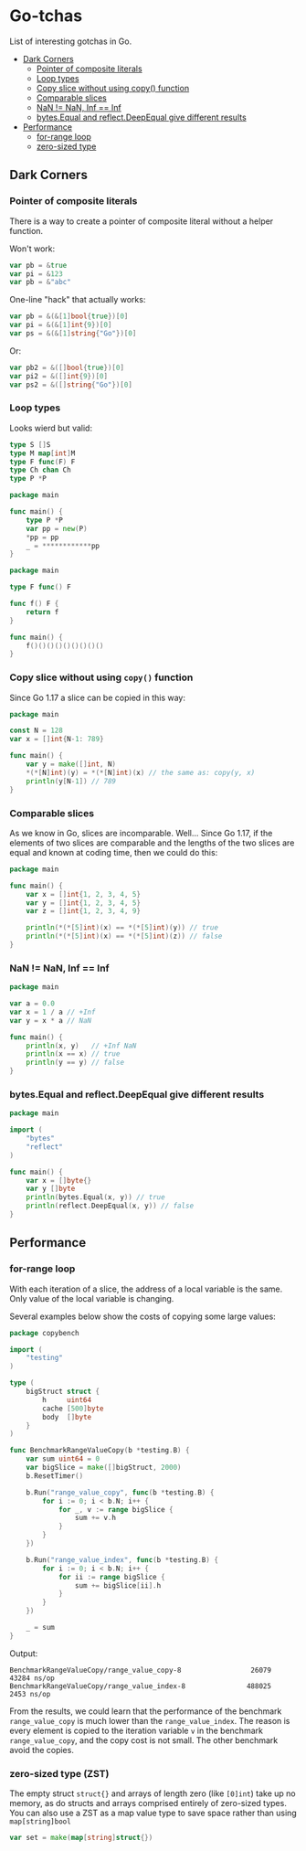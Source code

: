 # Go-tchas
List of interesting gotchas in Go.

* [Dark Corners](#dark-corners)
    * [Pointer of composite literals](#pointer-of-composite-literals)
    * [Loop types](#loop-types)
    * [Copy slice without using copy() function](#copy-slice-without-using-copy-function)
    * [Comparable slices](#comparable-slices)
    * [NaN != NaN, Inf == Inf](#nan--nan-inf--inf)
    * [bytes.Equal and reflect.DeepEqual give different results](#bytesequal-and-reflectdeepequal-give-different-results)
* [Performance](#performance)
    * [for-range loop](#for-range-loop)
    * [zero-sized type](#zero-sized-type-zst)

## Dark Corners
### Pointer of composite literals

There is a way to create a pointer of composite literal without a helper function.

Won't work:
```go
var pb = &true 
var pi = &123 
var pb = &"abc"
```

One-line "hack" that actually works:
```go
var pb = &(&[1]bool{true})[0] 
var pi = &(&[1]int{9})[0]  
var ps = &(&[1]string{"Go"})[0]
```
Or:
```go
var pb2 = &([]bool{true})[0]  
var pi2 = &([]int{9})[0]
var ps2 = &([]string{"Go"})[0]
```

### Loop types
Looks wierd but valid:
```go
type S []S
type M map[int]M
type F func(F) F
type Ch chan Ch
type P *P
```
```go
package main

func main() {
	type P *P
	var pp = new(P)
	*pp = pp
	_ = ************pp
}
```
```go
package main

type F func() F

func f() F {
	return f
}

func main() {
	f()()()()()()()()()
}
```

### Copy slice without using ``copy()`` function
Since Go 1.17 a slice can be copied in this way:
```go
package main

const N = 128
var x = []int{N-1: 789}

func main() {
	var y = make([]int, N)
	*(*[N]int)(y) = *(*[N]int)(x) // the same as: copy(y, x) 
	println(y[N-1]) // 789
}
```

### Comparable slices
As we know in Go, slices are incomparable. Well... Since Go 1.17, if the elements of two slices are comparable and the lengths of the two slices are equal and known at coding time, then we could do this:
```go
package main

func main() {
	var x = []int{1, 2, 3, 4, 5}
	var y = []int{1, 2, 3, 4, 5}
	var z = []int{1, 2, 3, 4, 9}

	println(*(*[5]int)(x) == *(*[5]int)(y)) // true
	println(*(*[5]int)(x) == *(*[5]int)(z)) // false
}
```

### NaN != NaN, Inf == Inf
```go
package main

var a = 0.0
var x = 1 / a // +Inf
var y = x * a // NaN

func main() {
	println(x, y)   // +Inf NaN
	println(x == x) // true
	println(y == y) // false
}
```
### bytes.Equal and reflect.DeepEqual give different results
```go
package main

import (
	"bytes"
	"reflect"
)

func main() {
	var x = []byte{}
	var y []byte
	println(bytes.Equal(x, y)) // true
	println(reflect.DeepEqual(x, y)) // false
}
```
## Performance
### for-range loop
With each iteration of a slice, the address of a local variable is the same. Only value of the local variable is changing.

Several examples below show the costs of copying some large values:
```go
package copybench

import (
	"testing"
)

type (
	bigStruct struct {
		h     uint64
		cache [500]byte
		body  []byte
	}
)

func BenchmarkRangeValueCopy(b *testing.B) {
	var sum uint64 = 0
	var bigSlice = make([]bigStruct, 2000)
	b.ResetTimer()

	b.Run("range_value_copy", func(b *testing.B) {
		for i := 0; i < b.N; i++ {
			for _, v := range bigSlice {
				sum += v.h
			}
		}
	})

	b.Run("range_value_index", func(b *testing.B) {
		for i := 0; i < b.N; i++ {
			for ii := range bigSlice {
				sum += bigSlice[ii].h
			}
		}
	})

	_ = sum
}

```
Output:

```terminal
BenchmarkRangeValueCopy/range_value_copy-8                 26079             43284 ns/op
BenchmarkRangeValueCopy/range_value_index-8               488025              2453 ns/op
```
From the results, we could learn that the performance of the benchmark ``range_value_copy`` is much lower than the ``range_value_index``. The reason is every element is copied to the iteration variable ``v`` in the benchmark ``range_value_copy``, and the copy cost is not small. The other benchmark avoid the copies.

### zero-sized type (ZST)
The empty struct ``struct{}`` and arrays of length zero (like ``[0]int``) take up no memory, as do structs and arrays comprised entirely of zero-sized types.
You can also use a ZST as a map value type to save space rather than using ``map[string]bool``
```go
var set = make(map[string]struct{})
```
